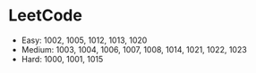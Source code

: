 # LeetCode

- Easy: 1002, 1005, 1012, 1013, 1020
- Medium: 1003, 1004, 1006, 1007, 1008, 1014, 1021, 1022, 1023
- Hard: 1000, 1001, 1015
